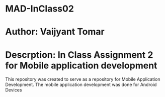 
# MAD-InClass02
# Author: Vaijyant Tomar

# Descrption: In Class Assignment 2 for Mobile application development

This repository was created to serve as a repository for Mobile Application Development.
The mobile application development was done for Android Devices
